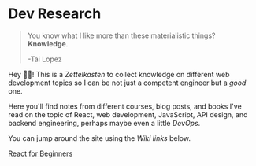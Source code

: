 # Dev Research

> You know what I like more than these materialistic things? **Knowledge**.
> 
> -Tai Lopez

Hey 👋🏽! This is a *Zettelkasten* to collect knowledge on different web development topics so I can be not just a competent engineer but a *good* one.

Here you'll find notes from different courses, blog posts, and books I've read on the topic of React, web development, JavaScript, API design, and backend engineering, perhaps maybe even a little *DevOps*.

You can jump around the site using the *Wiki links* below.

[React for Beginners](react-for-beginners.md)







